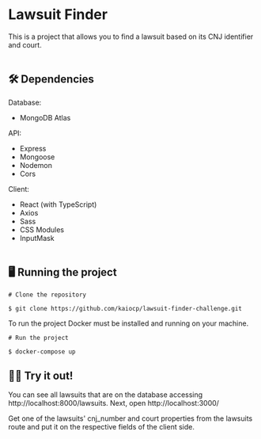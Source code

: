 
# Lawsuit Finder
This is a project that allows you to find a lawsuit based on its CNJ identifier and court.
<br><br>
## 🛠 Dependencies

Database:
- MongoDB Atlas
  
API:
- Express
- Mongoose
- Nodemon
- Cors
  
Client:
- React (with TypeScript)
- Axios
- Sass
- CSS Modules
- InputMask
<br><br>
## 🖥 Running the project 

```
# Clone the repository

$ git clone https://github.com/kaiocp/lawsuit-finder-challenge.git
```

To run the project Docker must be installed and running on your machine.

```
# Run the project

$ docker-compose up
```
## 👩‍💻 Try it out!
You can see all lawsuits that are on the database accessing http://localhost:8000/lawsuits. Next, open http://localhost:3000/

Get one of the lawsuits' cnj_number and court properties from the lawsuits route and put it on the respective fields of the client side.


